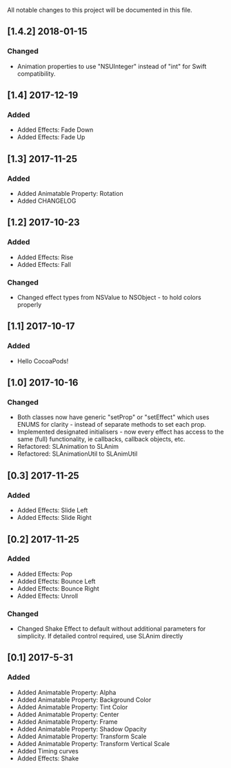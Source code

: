 All notable changes to this project will be documented in this file.

## [1.4.2] 2018-01-15
### Changed
- Animation properties to use "NSUInteger" instead of "int" for Swift compatibility.

## [1.4] 2017-12-19
### Added
- Added Effects: Fade Down
- Added Effects: Fade Up

## [1.3] 2017-11-25
### Added
- Added Animatable Property: Rotation
- Added CHANGELOG


## [1.2] 2017-10-23
### Added
- Added Effects: Rise
- Added Effects: Fall

### Changed
- Changed effect types from NSValue to NSObject - to hold colors properly

## [1.1] 2017-10-17
### Added
- Hello CocoaPods!


## [1.0] 2017-10-16
### Changed

- Both classes now have generic "setProp" or "setEffect" which uses ENUMS for clarity - instead of separate methods to set each prop.
- Implemented designated initialisers - now every effect has access to the same (full) functionality, ie callbacks, callback objects, etc.
- Refactored: SLAnimation to SLAnim
- Refactored: SLAnimationUtil to SLAnimUtil

## [0.3] 2017-11-25
### Added
- Added Effects: Slide Left
- Added Effects: Slide Right

## [0.2] 2017-11-25
### Added
- Added Effects: Pop
- Added Effects: Bounce Left
- Added Effects: Bounce Right
- Added Effects: Unroll

### Changed
- Changed Shake Effect to default without additional parameters for simplicity. If detailed control required, use SLAnim directly


## [0.1] 2017-5-31
### Added
- Added Animatable Property: Alpha
- Added Animatable Property: Background Color
- Added Animatable Property: Tint Color
- Added Animatable Property: Center
- Added Animatable Property: Frame
- Added Animatable Property: Shadow Opacity
- Added Animatable Property: Transform Scale
- Added Animatable Property: Transform Vertical Scale
- Added Timing curves
- Added Effects: Shake
